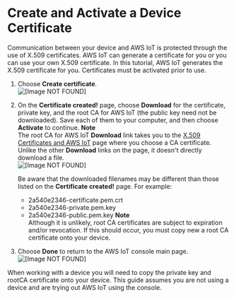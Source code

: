 # Create and Activate a Device Certificate<a name="create-device-certificate"></a>

Communication between your device and AWS IoT is protected through the use of X\.509 certificates\. AWS IoT can generate a certificate for you or you can use your own X\.509 certificate\. In this tutorial, AWS IoT generates the X\.509 certificate for you\. Certificates must be activated prior to use\.

1. Choose **Create certificate**\.  
![\[Image NOT FOUND\]](http://docs.aws.amazon.com/iot/latest/developerguide/images/certificate-create2.png)

1. On the **Certificate created\!** page, choose **Download** for the certificate, private key, and the root CA for AWS IoT \(the public key need not be downloaded\)\. Save each of them to your computer, and then choose **Activate** to continue\.
**Note**  
The root CA for AWS IoT **Download** link takes you to the [X\.509 Certificates and AWS IoT](managing-device-certs.md) page where you choose a CA certificate\. Unlike the other **Download** links on the page, it doesn't directly download a file\.  
![\[Image NOT FOUND\]](http://docs.aws.amazon.com/iot/latest/developerguide/images/certificate-created.png)

   Be aware that the downloaded filenames may be different than those listed on the **Certificate created\!** page\. For example: 
   + 2a540e2346\-certificate\.pem\.crt
   + 2a540e2346\-private\.pem\.key
   + 2a540e2346\-public\.pem\.key
**Note**  
Although it is unlikely, root CA certificates are subject to expiration and/or revocation\. If this should occur, you must copy new a root CA certificate onto your device\.

1. Choose **Done** to return to the AWS IoT console main page\.   
![\[Image NOT FOUND\]](http://docs.aws.amazon.com/iot/latest/developerguide/images/main-console-things.png)

When working with a device you will need to copy the private key and rootCA certificate onto your device\. This guide assumes you are not using a device and are trying out AWS IoT using the console\.
